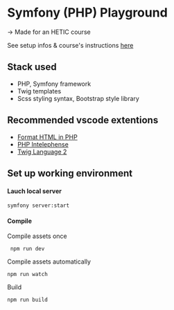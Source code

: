 # Symfony (PHP) Playground

→ Made for an HETIC course

See setup infos & course's instructions [here](https://github.com/Antoine07/hetic_symfony/blob/main/Introduction/chap_01_installation.md)

## Stack used

- PHP, Symfony framework
- Twig templates
- Scss styling syntax, Bootstrap style library

## Recommended vscode extentions

- [Format HTML in PHP](https://marketplace.visualstudio.com/items?itemName=rifi2k.format-html-in-php)
- [PHP Intelephense](https://marketplace.visualstudio.com/items?itemName=bmewburn.vscode-intelephense-client)
- [Twig Language 2](https://marketplace.visualstudio.com/items?itemName=mblode.twig-language-2)

## Set up working environment

#### Lauch local server

```
symfony server:start
```

#### Compile

Compile assets once

```
 npm run dev
```

Compile assets automatically

```
npm run watch
```

Build

```
npm run build
```
